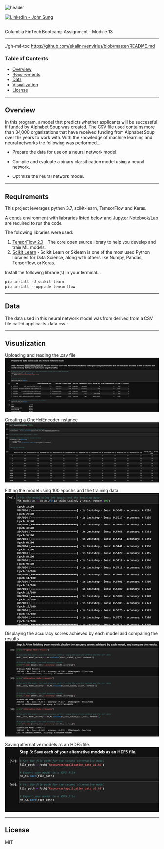![header](https://capsule-render.vercel.app/api?type=waving&color=gradient&width=1000&height=200&section=header&text=Neural%20Network%20Model&fontSize=30&fontColor=black)

<!-- header is made with: https://github.com/kyechan99/capsule-render -->

[<img src="linkedin.com/in/john-sung-3675569
" alt="LinkedIn -  John Sung" width=15/>](https://linkedin.com/in/john-sung-3675569)

<br>
Columbia FinTech Bootcamp Assignment - Module 13

---

./gh-md-toc https://github.com/ekalinin/envirius/blob/master/README.md

### Table of Contents

* [Overview](#overview)
* [Requirements](#requirements)
* [Data](#data)
* [Visualization](#visualization)
* [License](#license)

---

## Overview

In this program, a model that predicts whether applicants will be successful if funded by Alphabet Soup was created. The CSV file used contains more than 34,000 organizations that have received funding from Alphabet Soup over the years to work with. With the knowledge of machine learning and neural networks the following was performed...

* Prepare the data for use on a neural network model.

* Compile and evaluate a binary classification model using a neural network.

* Optimize the neural network model.
 
---

## Requirements

This project leverages python 3.7, scikit-learn, TemsorFlow and Keras.

A [conda](https://docs.conda.io/en/latest/) environment with liabraries listed below and [Jupyter Notebook/Lab](https://jupyter.org/) are required to run the code.

The following libraries were used:

1. [TensorFlow 2.0](https://www.tensorflow.org/) - The core open source library to help you develop and train ML models.
2. [Scikit Learn](https://scikit-learn.org/stable/index.html) - Scikit Learn or Sklearn is one of the most used Python libraries for Data Science, along with others like Numpy, Pandas, Tensorflow, or Keras.


Install the following librarie(s) in your terminal...

    pip install -U scikit-learn
    pip install --upgrade tensorflow

---

## Data

The data used in this neural network model was from derived from a CSV file called applicants_data.csv.:

---

## Visualization

Uploading and reading the .csv file
![readcsv](Images/read_csv.PNG)

Creating a OneHotEncoder instance
![onehotencoder](Images/onehotencoder.PNG)

Fitting the model using 100 epochs and the training data
![fitmodel](Images/fit_model_100_epochs.PNG)

Displaying the accuracy scores achieved by each model and comparing the results
![three_models](Images/model_loss_model_accuracy_three_models.PNG)

Saving alternative models as an HDF5 file.
![altmodels](Images/alt_models_HDF5.PNG)

---

## License

MIT


